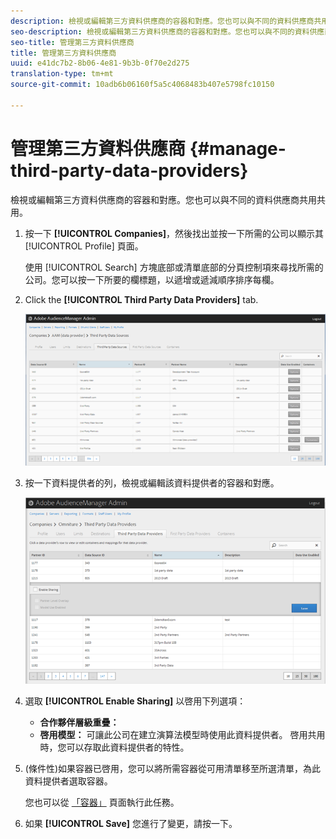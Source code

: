 ```yaml
---
description: 檢視或編輯第三方資料供應商的容器和對應。您也可以與不同的資料供應商共用共用。
seo-description: 檢視或編輯第三方資料供應商的容器和對應。您也可以與不同的資料供應商共用共用。
seo-title: 管理第三方資料供應商
title: 管理第三方資料供應商
uuid: e41dc7b2-8b06-4e81-9b3b-0f70e2d275
translation-type: tm+mt
source-git-commit: 10adb6b06160f5a5c4068483b407e5798fc10150

---
```



# 管理第三方資料供應商 {#manage-third-party-data-providers}

檢視或編輯第三方資料供應商的容器和對應。您也可以與不同的資料供應商共用共用。

1. 按一下 **[!UICONTROL Companies]**，然後找出並按一下所需的公司以顯示其 [!UICONTROL Profile] 頁面。

   使用 [!UICONTROL Search] 方塊底部或清單底部的分頁控制項來尋找所需的公司。您可以按一下所要的欄標題，以遞增或遞減順序排序每欄。
1. Click the **[!UICONTROL Third Party Data Providers]** tab.

   ![](assets/third_party_providers.png)

1. 按一下資料提供者的列，檢視或編輯該資料提供者的容器和對應。

   ![步驟結果](assets/third_party_providers_edit.png)

1. 選取 **[!UICONTROL Enable Sharing]** 以啓用下列選項：

   * **合作夥伴層級重疊：**
   * **啓用模型：** 可讓此公司在建立演算法模型時使用此資料提供者。
   啓用共用時，您可以存取此資料提供者的特性。

1. (條件性)如果容器已啓用，您可以將所需容器從可用清單移至所選清單，為此資料提供者選取容器。

   您也可以從 [「容器」](../companies/admin-manage-containers.md#task_61DB5CEECC5049DD8D059C642AC3F967) 頁面執行此任務。
1. 如果 **[!UICONTROL Save]** 您進行了變更，請按一下。